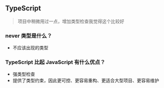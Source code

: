 ## TypeScript
> 项目中稍微用过一点，增加类型检查我觉得这个比较好
### never 类型是什么？
- 不应该出现的类型

### TypeScript 比起 JavaScript 有什么优点？
- 强类型检查
- 提供了类型约束，因此更可控、更容易重构、更适合大型项目、更容易维护